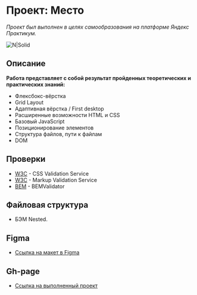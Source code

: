 # Проект: Место #
_Проект был выполнен в целях самообразования на платформе Яндекс Практикум._

![N|Solid](https://i.ibb.co/fDtwkDn/1.png)

## Описание ##
__Работа представляет с собой результат пройденных теоретических и практических знаний:__
- Флексбокс-вёрстка
- Grid Layout
- Адаптивная вёрстка / First desktop
- Расширенные возможности HTML и CSS
- Базовый JavaScript
- Позиционирование элементов
- Структура файлов, пути к файлам
- DOM


## Проверки ##

- [W3C](http://www.css-validator.org/) - CSS Validation Service
- [W3C](https://validator.w3.org/) - Markup Validation Service
- [BEM](https://nglazov.github.io/bem-validator-page/) - BEMValidator

## Файловая структура ##

- БЭМ Nested.


## Figma ##

* [Ссылка на макет в Figma](https://www.figma.com/file/5S2WSbEFL6awjVWJ0NWL8Q/Sprint-3_-Russia-_-desktop-mobile?node-id=28503%3A0)

## Gh-page ##

* [Ссылка на выполненный проект](https://gabidov.github.io/mesto/)